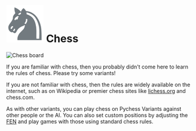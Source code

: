 # ![Chess](https://github.com/gbtami/pychess-variants/blob/master/static/icons/chess.svg) Chess

![Chess board](https://github.com/gbtami/pychess-variants/blob/master/static/images/CVariantsGuide/Chess.png?raw=true)

If you are familiar with chess, then you probably didn't come here to learn the rules of chess. Please try some variants!

If you are not familiar with chess, then the rules are widely available on the internet, such as on Wikipedia or premier chess sites like [lichess.org](https://lichess.org/) and chess.com.

As with other variants, you can play chess on Pychess Variants against other people or the AI. You can also set custom positions by adjusting the [FEN](https://en.wikipedia.org/wiki/Forsyth%E2%80%93Edwards_Notation) and play games with those using standard chess rules.
